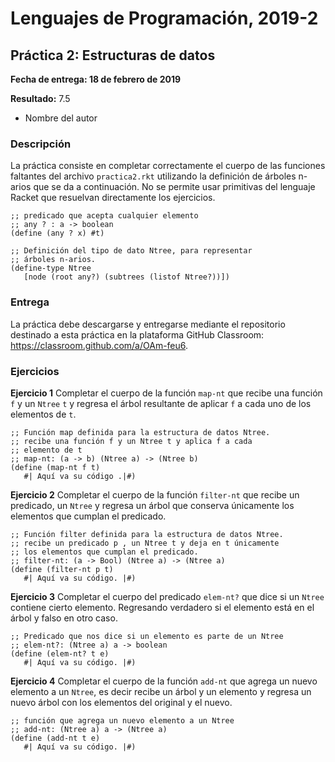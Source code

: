 # Lenguajes de Programación, 2019-2

## Práctica 2: Estructuras de datos

**Fecha de entrega: 18 de febrero de 2019**

**Resultado:** 7.5

* Nombre del autor

### Descripción
La práctica consiste en completar correctamente el cuerpo de las funciones faltantes del archivo `practica2.rkt`
utilizando la definición de árboles n-arios que se da a continuación. No se permite usar primitivas del
lenguaje Racket que resuelvan directamente los ejercicios.

   ```racket
   ;; predicado que acepta cualquier elemento
   ;; any ? : a -> boolean
   (define (any ? x) #t)
   
   ;; Definición del tipo de dato Ntree, para representar
   ;; árboles n-arios.
   (define-type Ntree
      [node (root any?) (subtrees (listof Ntree?))])
   ```

### Entrega

La práctica debe descargarse y entregarse mediante el repositorio destinado a esta práctica en la plataforma
GitHub Classroom: https://classroom.github.com/a/OAm-feu6.

### Ejercicios

**Ejercicio 1** Completar el cuerpo de la función `map-nt` que recibe una función `f` y un `Ntree` `t` y regresa el
árbol resultante de aplicar `f` a cada uno de los elementos de `t`.

   
   ```racket
   ;; Función map definida para la estructura de datos Ntree.
   ;; recibe una función f y un Ntree t y aplica f a cada
   ;; elemento de t
   ;; map-nt: (a -> b) (Ntree a) -> (Ntree b)
   (define (map-nt f t)
      #| Aquí va su código .|#)
   ```
**Ejercicio 2** Completar el cuerpo de la función `filter-nt` que recibe un predicado, un `Ntree` y regresa
un árbol que conserva únicamente los elementos que cumplan el predicado.

   
   ```racket
   ;; Función filter definida para la estructura de datos Ntree.
   ;; recibe un predicado p , un Ntree t y deja en t únicamente
   ;; los elementos que cumplan el predicado.
   ;; filter-nt: (a -> Bool) (Ntree a) -> (Ntree a)
   (define (filter-nt p t)
      #| Aquí va su código. |#)
   ```

**Ejercicio 3** Completar el cuerpo del predicado `elem-nt?` que dice si un `Ntree` contiene cierto elemento.
Regresando verdadero si el elemento está en el árbol y falso en otro caso.

   
   ```racket
   ;; Predicado que nos dice si un elemento es parte de un Ntree
   ;; elem-nt?: (Ntree a) a -> boolean
   (define (elem-nt? t e)
      #| Aquí va su código. |#)
   ```
   
**Ejercicio 4** Completar el cuerpo de la función `add-nt` que agrega un nuevo elemento a un `Ntree`, es
decir recibe un árbol y un elemento y regresa un nuevo árbol con los elementos del original y el nuevo.

   ```racket
   ;; función que agrega un nuevo elemento a un Ntree
   ;; add-nt: (Ntree a) a -> (Ntree a)
   (define (add-nt t e)
      #| Aquí va su código. |#)
   ```
